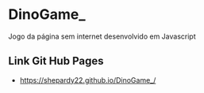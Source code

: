 # DinoGame_
Jogo da página sem internet desenvolvido em Javascript

## Link Git Hub Pages
- https://shepardy22.github.io/DinoGame_/
